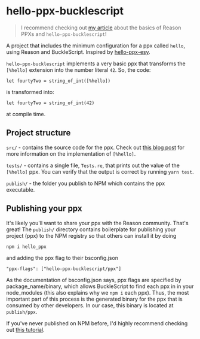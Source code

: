 # hello-ppx-bucklescript

> I recommend checking out [my article](https://dev.to/dylanirlbeck/intro-to-ppxs-for-reason-newcomers-2829) about the basics of Reason PPXs and `hello-ppx-bucklescript`!

A project that includes the minimum configuration for a ppx called `hello`, using Reason and BuckleScript. Inspired by [hello-ppx-esy](https://github.com/jchavarri/hello-ppx-esy/).

`hello-ppx-bucklescript` implements a very basic ppx that transforms the `[%hello]` extension into the number literal `42`.
So, the code:

```reason
let fourtyTwo = string_of_int([%hello])
```

is transformed into:

```reason
let fourtyTwo = string_of_int(42)
```

at compile time.

## Project structure

`src/` - contains the source code for the ppx. Check out [this blog post](https://blog.hackages.io/reasonml-ppx-8ecd663d5640) for more information on the implementation of `[%hello]`.

`tests/` - contains a single file, `Tests.re`, that prints out the value of the `[%hello]` ppx. You can verify that the output is correct by running `yarn test`.

`publish/` - the folder you publish to NPM which contains the ppx executable.

## Publishing your ppx

It's likely you'll want to share your ppx with the Reason community. That's great! The `publish/` directory contains boilerplate for publishing your project (ppx) to the NPM registry so that others can install it by doing

`npm i hello_ppx`

and adding the ppx flag to their bsconfig.json

`"ppx-flags": ["hello-ppx-bucklescript/ppx"]`

As the documentation of bsconfig.json says, ppx flags are specified by package_name/binary, which allows BuckleScript to find each ppx in in your node_modules (this also explains why we `npm i` each ppx). Thus, the most important part of this process is the generated binary for the ppx that is consumed by other developers. In our case, this binary is located at `publish/ppx`.

If you've never published on NPM before, I'd highly recommend checking out [this tutorial](https://eladnava.com/publishing-your-first-package-to-npm/).
